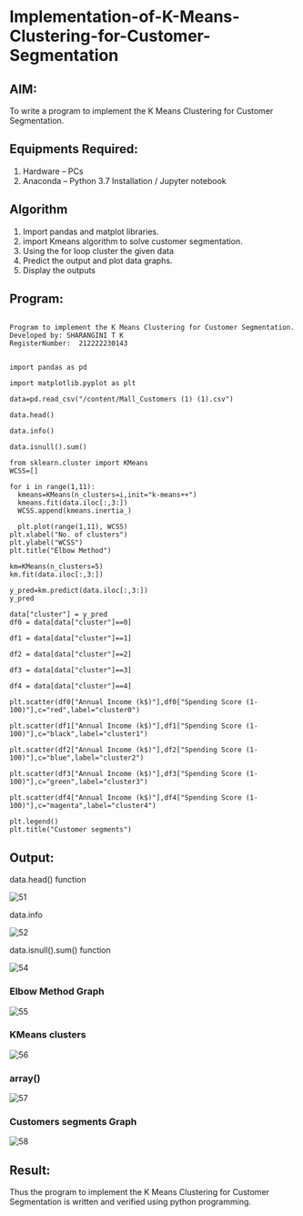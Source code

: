 # Implementation-of-K-Means-Clustering-for-Customer-Segmentation

## AIM:
To write a program to implement the K Means Clustering for Customer Segmentation.

## Equipments Required:
1. Hardware – PCs
2. Anaconda – Python 3.7 Installation / Jupyter notebook

## Algorithm
1. Import pandas and matplot libraries.
2. import Kmeans algorithm to solve customer segmentation.
3. Using the for loop cluster the given data
4. Predict the output and plot data graphs.
5. Display the outputs

## Program:
```

Program to implement the K Means Clustering for Customer Segmentation.
Developed by: SHARANGINI T K
RegisterNumber:  212222230143


import pandas as pd

import matplotlib.pyplot as plt

data=pd.read_csv("/content/Mall_Customers (1) (1).csv")

data.head()

data.info()

data.isnull().sum()

from sklearn.cluster import KMeans
WCSS=[]

for i in range(1,11):
  kmeans=KMeans(n_clusters=i,init="k-means++")
  kmeans.fit(data.iloc[:,3:])
  WCSS.append(kmeans.inertia_)

  plt.plot(range(1,11), WCSS)
plt.xlabel("No. of clusters")
plt.ylabel("WCSS")
plt.title("Elbow Method")

km=KMeans(n_clusters=5)
km.fit(data.iloc[:,3:])

y_pred=km.predict(data.iloc[:,3:])
y_pred

data["cluster"] = y_pred
df0 = data[data["cluster"]==0]

df1 = data[data["cluster"]==1]

df2 = data[data["cluster"]==2]

df3 = data[data["cluster"]==3]

df4 = data[data["cluster"]==4]

plt.scatter(df0["Annual Income (k$)"],df0["Spending Score (1-100)"],c="red",label="cluster0")

plt.scatter(df1["Annual Income (k$)"],df1["Spending Score (1-100)"],c="black",label="cluster1")

plt.scatter(df2["Annual Income (k$)"],df2["Spending Score (1-100)"],c="blue",label="cluster2")

plt.scatter(df3["Annual Income (k$)"],df3["Spending Score (1-100)"],c="green",label="cluster3")

plt.scatter(df4["Annual Income (k$)"],df4["Spending Score (1-100)"],c="magenta",label="cluster4")

plt.legend()
plt.title("Customer segments")
```

## Output:

data.head() function

![51](https://github.com/hariprasath5106/Implementation-of-K-Means-Clustering-for-Customer-Segmentation/assets/111515488/a80dbcda-cb89-4a5d-9e21-d0ad0baf8a3e)

data.info

![52](https://github.com/hariprasath5106/Implementation-of-K-Means-Clustering-for-Customer-Segmentation/assets/111515488/f9551193-8ad0-4d10-8170-f5e94c2ac634)

data.isnull().sum() function

![54](https://github.com/hariprasath5106/Implementation-of-K-Means-Clustering-for-Customer-Segmentation/assets/111515488/b764e2fb-1fcf-41c1-b499-c6b3433aac97)

### Elbow Method Graph
![55](https://github.com/hariprasath5106/Implementation-of-K-Means-Clustering-for-Customer-Segmentation/assets/111515488/488cc513-f21e-4abe-9a31-3e00e332532d)

### KMeans clusters
![56](https://github.com/hariprasath5106/Implementation-of-K-Means-Clustering-for-Customer-Segmentation/assets/111515488/55cf7be8-300b-40da-8ffe-cb258f8600b5)

### array()
![57](https://github.com/hariprasath5106/Implementation-of-K-Means-Clustering-for-Customer-Segmentation/assets/111515488/e790374a-18d1-4fbd-a12f-ad90c51dfa4f)

### Customers segments Graph
![58](https://github.com/hariprasath5106/Implementation-of-K-Means-Clustering-for-Customer-Segmentation/assets/111515488/b4f21a1f-1ff4-4c1a-aef0-9bf0a79859ec)

## Result:
Thus the program to implement the K Means Clustering for Customer Segmentation is written and verified using python programming.
